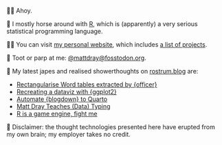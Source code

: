🙇‍♂️ Ahoy.

🏇 I mostly horse around with [R](https://www.r-project.org/), which is (apparently) a very serious statistical programming language.

👨‍💻 You can visit [my personal website](https://www.matt-dray.com/), which includes [a list of projects](https://matt-dray.github.io/projects/).

🎺 Toot or parp at me: [@mattdray@fosstodon.org](https://fosstodon.org/@mattdray).

📝 My latest japes and realised showerthoughts on [rostrum.blog](https://www.rostrum.blog/) are:

<!-- BLOG-POST-LIST:START -->
- [Rectangularise Word tables extracted by {officer}](https://www.rostrum.blog/2023/06/07/rectangular-officer/)
- [Recreating a dataviz with {ggplot2}](https://www.rostrum.blog/2023/05/10/spear-ggplot2/)
- [Automate {blogdown} to Quarto](https://www.rostrum.blog/2023/05/07/bd2q/)
- [Matt Dray Teaches &lpar;Data&rpar; Typing](https://www.rostrum.blog/2023/04/23/type-convert/)
- [R is a game engine, fight me](https://www.rostrum.blog/2023/04/02/splendid-r-games/)
<!-- BLOG-POST-LIST:END -->

🧠 Disclaimer: the thought technologies presented here have erupted from my own brain; my employer takes no credit.
